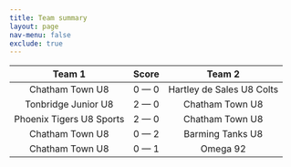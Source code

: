 ```yaml
---
title: Team summary
layout: page
nav-menu: false
exclude: true
---
```




|          Team 1          |    Score    |          Team 2           |
|:------------------------:|:-----------:|:-------------------------:|
|     Chatham Town U8      | 0 &mdash; 0 | Hartley de Sales U8 Colts |
|   Tonbridge Junior U8    | 2 &mdash; 0 |      Chatham Town U8      |
| Phoenix Tigers U8 Sports | 2 &mdash; 0 |      Chatham Town U8      |
|     Chatham Town U8      | 0 &mdash; 2 |     Barming Tanks U8      |
|     Chatham Town U8      | 0 &mdash; 1 |         Omega 92          |

 <br /><br /><br />